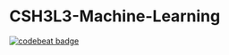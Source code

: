 # CSH3L3-Machine-Learning
[![codebeat badge](https://codebeat.co/badges/72067d01-a73e-444c-9acf-84d694d41b82)](https://codebeat.co/projects/github-com-adityaalifn-csh3l3-machine-learning-master)
